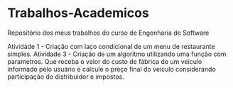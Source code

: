 # Trabalhos-Academicos

Repositório dos meus trabalhos do curso de Engenharia de Software

Atividade 1 - Criação com laço condicional de um menu de restaurante simples.
Atividade 3 - Criação de um algoritmo utilizando uma função com parametros. Que receba o valor do custo de fábrica de um veículo informado pelo usuário e calcule o preço final do veículo considerando participação do distribuidor e impostos.
